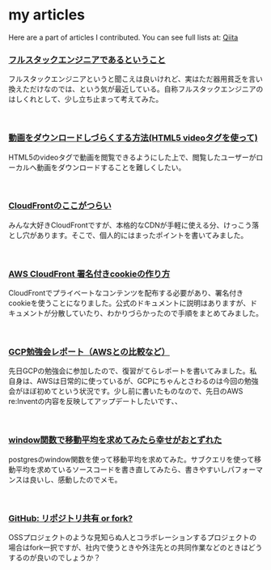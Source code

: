 # my articles
Here are a part of articles I contributed. You can see full lists at:
[Qiita](http://qiita.com/suhirotaka/items)

### [フルスタックエンジニアであるということ](https://qiita.com/suhirotaka/items/598ccdd969b1fa628365)
フルスタックエンジニアというと聞こえは良いけれど、実はただ器用貧乏を言い換えただけなのでは、という気が最近している。自称フルスタックエンジニアのはしくれとして、少し立ち止まって考えてみた。

<br />

### [動画をダウンロードしづらくする方法(HTML5 videoタグを使って)](https://qiita.com/suhirotaka/items/283c045e6dd49654e30a)
HTML5のvideoタグで動画を閲覧できるようにした上で、閲覧したユーザーがローカルへ動画をダウンロードすることを難しくしたい。

<br />

### [CloudFrontのここがつらい](http://qiita.com/suhirotaka/items/207044304599b0cf1a38)
みんな大好きCloudFrontですが、本格的なCDNが手軽に使える分、けっこう落とし穴があります。そこで、個人的にはまったポイントを書いてみました。

<br />

### [AWS CloudFront 署名付きcookieの作り方](http://qiita.com/suhirotaka/items/514a9e246779dc1b9489)
CloudFrontでプライベートなコンテンツを配布する必要があり、署名付きcookieを使うことになりました。公式のドキュメントに説明はありますが、ドキュメントが分散していたり、わかりづらかったので手順をまとめてみました。

<br />

### [GCP勉強会レポート（AWSとの比較など）](http://qiita.com/suhirotaka/items/ad76cd75c9e81ff5b9ac)
先日GCPの勉強会に参加したので、復習がてらレポートを書いてみました。私自身は、AWSは日常的に使っているが、GCPにちゃんとさわるのは今回の勉強会がほぼ初めてという状況です。少し前に書いたものなので、先日のAWS re:Inventの内容を反映してアップデートしたいです、、

<br />

### [window関数で移動平均を求めてみたら幸せがおとずれた](http://qiita.com/suhirotaka/items/fdad336574d91b6719c5) 
postgresのwindow関数を使って移動平均を求めてみた。サブクエリを使って移動平均を求めているソースコードを書き直してみたら、書きやすいしパフォーマンスは良いし、感動したのでメモ。

<br />

### [GitHub: リポジトリ共有 or fork?](http://qiita.com/suhirotaka/items/88ac476e3d2c3f225b08)
OSSプロジェクトのような見知らぬ人とコラボレーションするプロジェクトの場合はfork一択ですが、社内で使うときや外注先との共同作業などのときはどうするのが良いのでしょうか？
